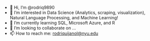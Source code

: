 - 👋 Hi, I’m @rodriq9890
- 👀 I’m interested in Data Science (Analytics, scraping, visualization), Natural Language Processing, and Machine Learning!
- 🌱 I’m currently learning SQL, Microsoft Azure, and R
- 💞️ I’m looking to collaborate on ...
- 📫 How to reach me: rodriquijanol@nyu.edu

<!---
rodriq9890/rodriq9890 is a ✨ special ✨ repository because its `README.md` (this file) appears on your GitHub profile.
You can click the Preview link to take a look at your changes.
--->
